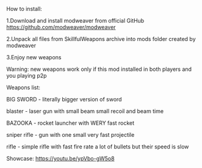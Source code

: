 How to install:

1.Download and install modweaver from official GitHub https://github.com/modweaver/modweaver

2.Unpack all files from SkillfulWeapons archive into mods folder created by modweaver

3.Enjoy new weapons

Warning: new weapons work only if this mod installed in both players and you playing p2p


Weapons list:

BIG SWORD - literally bigger version of sword

blaster - laser gun with small beam small recoil and beam time

BAZOOKA - rocket launcher with WERY fast rocket

sniper rifle - gun with one small very fast projectile

rifle - simple rifle with fast fire rate a lot of bullets but their speed is slow 

Showcase: https://youtu.be/ypVbo-gW5o8

